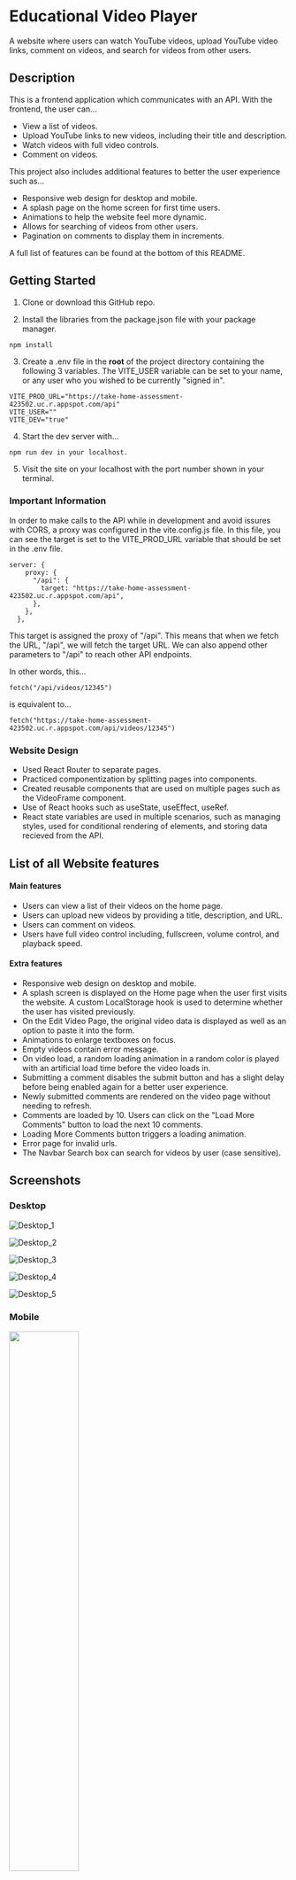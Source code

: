 # Educational Video Player

A website where users can watch YouTube videos, upload YouTube video links, comment on videos, and search for videos from other users.

## Description

This is a frontend application which communicates with an API. With the frontend, the user can...

- View a list of videos.
- Upload YouTube links to new videos, including their title and description.
- Watch videos with full video controls.
- Comment on videos.

This project also includes additional features to better the user experience such as...

- Responsive web design for desktop and mobile.
- A splash page on the home screen for first time users.
- Animations to help the website feel more dynamic.
- Allows for searching of videos from other users.
- Pagination on comments to display them in increments.

A full list of features can be found at the bottom of this README.

## Getting Started

1. Clone or download this GitHub repo.

2. Install the libraries from the package.json file with your package manager.

```
npm install
```

3. Create a .env file in the **root** of the project directory containing the following 3 variables. The VITE_USER variable can be set to your name, or any user who you wished to be currently "signed in".

```
VITE_PROD_URL="https://take-home-assessment-423502.uc.r.appspot.com/api"
VITE_USER=""
VITE_DEV="true"
```

4. Start the dev server with...

```
npm run dev in your localhost.
```

5. Visit the site on your localhost with the port number shown in your terminal.

### Important Information

In order to make calls to the API while in development and avoid issures with CORS, a proxy was configured in the vite.config.js file.
In this file, you can see the target is set to the VITE_PROD_URL variable that should be set in the .env file.

```
server: {
    proxy: {
      "/api": {
        target: "https://take-home-assessment-423502.uc.r.appspot.com/api",
      },
    },
  },

```

This target is assigned the proxy of "/api". This means that when we fetch the URL, "/api", we will fetch the target URL. We can also append other parameters to "/api" to reach other API endpoints.

In other words, this...

```
fetch("/api/videos/12345")
```

is equivalent to...

```
fetch("https://take-home-assessment-423502.uc.r.appspot.com/api/videos/12345")
```

### Website Design

- Used React Router to separate pages.
- Practiced componentization by splitting pages into components.
- Created reusable components that are used on multiple pages such as the VideoFrame component.
- Use of React hooks such as useState, useEffect, useRef.
- React state variables are used in multiple scenarios, such as managing styles, used for conditional rendering of elements, and storing data recieved from the API.

## List of all Website features

#### Main features

- Users can view a list of their videos on the home page.
- Users can upload new videos by providing a title, description, and URL.
- Users can comment on videos.
- Users have full video control including, fullscreen, volume control, and playback speed.

#### Extra features

- Responsive web design on desktop and mobile.
- A splash screen is displayed on the Home page when the user first visits the website. A custom LocalStorage hook is used to determine whether the user has visited previously.
- On the Edit Video Page, the original video data is displayed as well as an option to paste it into the form.
- Animations to enlarge textboxes on focus.
- Empty videos contain error message.
- On video load, a random loading animation in a random color is played with an artificial load time before the video loads in.
- Submitting a comment disables the submit button and has a slight delay before being enabled again for a better user experience.
- Newly submitted comments are rendered on the video page without needing to refresh.
- Comments are loaded by 10. Users can click on the "Load More Comments" button to load the next 10 comments.
- Loading More Comments button triggers a loading animation.
- Error page for invalid urls.
- The Navbar Search box can search for videos by user (case sensitive).

## Screenshots

### Desktop

![Desktop_1](/src/assets/screenshots/desktop_1.jpg)

![Desktop_2](/src/assets/screenshots/desktop_2.jpg)

![Desktop_3](/src/assets/screenshots/desktop_3.jpg)

![Desktop_4](/src/assets/screenshots/desktop_4.jpg)

![Desktop_5](/src/assets/screenshots/desktop_5.jpg)

### Mobile

[<img src="./src/assets/screenshots/mobile_1.jpg" width="50%" />](/src/assets/screenshots/mobile_1.jpg)

[<img src="./src/assets/screenshots/mobile_2.jpg" width="50%" />](/src/assets/screenshots/mobile_2.jpg)

[<img src="./src/assets/screenshots/mobile_3.jpg" width="50%" />](/src/assets/screenshots/mobile_3.jpg)
